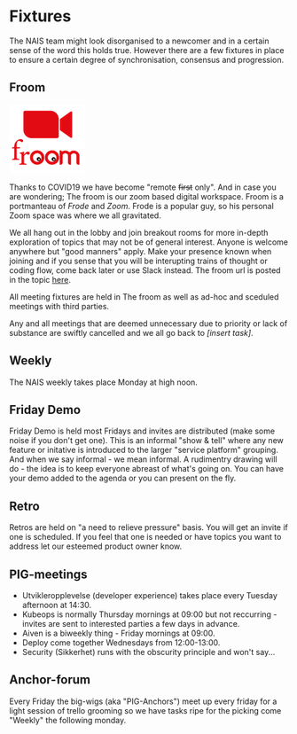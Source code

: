 # Fixtures

The NAIS team might look disorganised to a newcomer and in a certain sense of the word this holds true. However there are a few fixtures in place to ensure a certain degree of synchronisation, consensus and progression.

## Froom

![Froom logo](/assets/froom.png)

Thanks to COVID19 we have become "remote ~~first~~ only". And in case you are wondering; The froom is our zoom based digital workspace. Froom is a portmanteau of *Frode* and *Zoom*. Frode is a popular guy, so his personal Zoom space was where we all gravitated.

We all hang out in the lobby and join breakout rooms for more in-depth exploration of topics that may not be of general interest.
Anyone is welcome anywhere but "good manners" apply.
Make your presence known when joining and if you sense that you will be interupting trains of thought or coding flow, come back later or use Slack instead.
The froom url is posted in the topic [here](https://nav-it.slack.com/archives/G013UH65QQZ). 

All meeting fixtures are held in The froom as well as ad-hoc and sceduled meetings with third parties.

Any and all meetings that are deemed unnecessary due to priority or lack of substance are swiftly cancelled and we all go back to _[insert task]_.
	
## Weekly 

The NAIS weekly takes place Monday at high noon.

 
## Friday Demo 

Friday Demo is held most Fridays and invites are distributed (make some noise if you don't get one). 
This is an informal "show & tell" where any new feature or initative is introduced to the larger "service platform" grouping. 
And when we say informal - we mean informal. 
A rudimentry drawing will do - the idea is to keep everyone abreast of what's going on.
You can have your demo added to the agenda or you can present on the fly.

## Retro
 
Retros are held on "a need to relieve pressure" basis. You will get an invite if one is scheduled. If you feel that one is needed or have topics you want to address let our esteemed product owner know. 

## PIG-meetings 
 
- Utvikleropplevelse (developer experience) takes place every Tuesday afternoon at 14:30. 
- Kubeops is normally Thursday mornings at 09:00 but not reccurring - invites are sent to interested parties a few days in advance.
- Aiven is a biweekly thing - Friday mornings at 09:00.
- Deploy come together Wednesdays from 12:00-13:00.
- Security (Sikkerhet) runs with the obscurity principle and won't say...

## Anchor-forum

Every Friday the big-wigs (aka "PIG-Anchors") meet up every friday for a light session of trello grooming so we have tasks ripe for the picking come "Weekly" the following monday.
